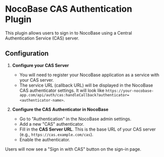 # NocoBase CAS Authentication Plugin

This plugin allows users to sign in to NocoBase using a Central Authentication Service (CAS) server.

## Configuration

1.  **Configure your CAS Server**
    *   You will need to register your NocoBase application as a service with your CAS server.
    *   The service URL (callback URL) will be displayed in the NocoBase CAS authenticator settings. It will look like `https://your-nocobase-app.com/api/auth/cas:handleCallback?authenticator=<authenticator-name>`.

2.  **Configure the CAS Authenticator in NocoBase**
    *   Go to "Authentication" in the NocoBase admin settings.
    *   Add a new "CAS" authenticator.
    *   Fill in the **CAS Server URL**. This is the base URL of your CAS server (e.g., `https://cas.example.com/cas`).
    *   Enable the authenticator.

Users will now see a "Sign in with CAS" button on the sign-in page.
